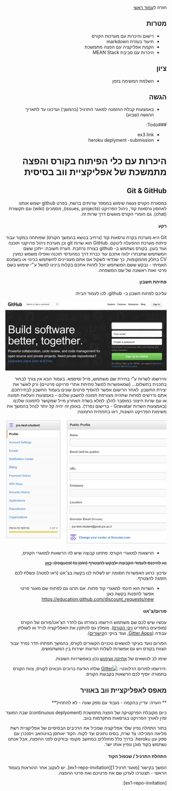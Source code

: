 <div dir="rtl">
<div>
</div>

חזרה ל[עמוד ראשי](..)

## מטרות
- רישום והיכרות עם מערכות הקורס
- תיעוד בעזרת markdown
- הקמת אפליקציה עם הפצה מתמשכת
- היכרות עם סביבת MEAN Stack

## ציון
- השלמת המשימה בזמן

## הגשה
- באמצעות קבלת ההזמנה למאגר התרגיל (בהמשך) ועדכונו עד לתאריך ההגשה (שבוע)

###Todo:
- ex3 link
- heroku deplyment
-submission

# היכרות עם כלי הפיתוח בקורס והפצה מתמשכת של אפליקציית ווב בסיסית

##  Git & GitHub

במסגרת הקורס נעשה שימוש במספר שרותים ברשת, בפרט github ישמש אותנו לאחסון גרסאות קוד, ניהול הפרויקט (issues, projects), מסמכים (wiki) וגם תקשורת (chat). גם חומרי הקורס מוגשים דרך שרות זה.


#### רקע

Git היא מערכת בקרת גרסאות קוד (נרחיב בנושא בהמשך הקורס) שפותחה במקור עבור פיתוח מערכת ההפעלה לינוקס.
GitHub הוא שרות git וכן מערכת ניהול פרויקטי תוכנה ועוד בענן. בקורס נשתמש ב- github  בצורה נרחבת.
הערה חשובה: ייתכן ששם המשתמש שתבחרו ילווה אתכם עוד כברת דרך כמהנדסי תוכנה ואפילו משמש כמעין CV בחלק מהמקומות, כך שכדאי לשקול אם אתם מעוניינים להשתמש בכינוי או בשמכם האמיתי - נבקש ששם המשתמש יוכל לזהות אתכם בקלות בינינו למשל ע״י שימוש בשם פרטי ואות ראשונה של שם המשפחה.

#### פתיחת חשבון

עליכם לפתוח חשבון ב- github:
לכו לעמוד הבית:

![github homepage](./github.png)

והירשמו לשרות ע"י בחירת שם משתמש, מייל וסיסמא.
בעמוד הבא אין צורך לבחור בתכנית בתשלום... (שמאפשרות למשל פתיחת אתרי פרויקט פרטיים) ורק לאשר את יצירת החשבון. לאחר הרישום אפשר להוסיף פרטים שונים בעמוד החשבון לבחירתכם. 
אתם נדרשים לפחות שתהיה מצורפת תמונה לחשבון שלכם – באמצעות העלאת תמונה או עם שרות חיצוני כמוסבר להלן:
למלא בשדה האחרון מייל שמקושר לתמונה שלכם (באמצעות השרות Gravatar - ברישום נפרד). באופן זה יהיה קל יותר לנהל בהמשך את משימות הפרויקט השונות, ראו בתחתית התמונה: 

![Gravatar](./gravatar.png)


- הרשאות למאגרי הקורס: פתחנו קבוצה שיש לה הרשאות למאגרי הקורס, 

<del>נא להיכנס לעמוד הקבוצה ולבקש להצטרף (request to join): [כאן][team]</del> 

עדכון: כרגע האפשרות חסומה יש לשלוח לנו בקשה בצ׳אט (ראו למטה) ונשלח לכם הזמנה להצטרף.

- השרות הוא חינמי למאגרי קוד פתוח. אם תרצו גם לפתוח שם מאגר פרטי אפשר להפנות בקשה כאן: https://education.github.com/discount_requests/new

####  פורום/צ'אט
עכשיו שיש לכם שם משתמש הירשמו בעזרתו גם לחדר הצ'אט/פורום של הקורס (מופיעים בתפריט [ויקי הקורס](course-wiki)). מומלץ גם להתקין את האפליקציה לנייד או לשולחן עבודה ([Gitter.Apps](https://gitter.im/apps), ועוד בויקי ה[קישורים][web-links]).

הפורום נועד בעיקר לנושאים טכניים הקשורים לקורס, בהמשך תפתחו חדר נפרד עבור הצוות בקורס ויש גם אפשרות לשלוח הודעות ישירות בין המשתמשים.

שימו לב לנושאים של [אתיקה ושימוש][using-group-chat] נכון באפשרויות השונות.

:הירשמו לפורום הרלוונטי: [![Gitter](https://badges.gitter.im/Join%20Chat.svg)](https://gitter.im/jce-il/se-class/2017a)
שלחו הודעת ברוכים הבאים לקורס, צוות הקורס בתמורה יוסיף לכם הרשאות בקבוצת הקורס.


## מאפס לאפליקציית ווב באוויר

** הערה: עדיין בהקמה - נעבוד עם ספק שונה - לא להתחיל** 

כיום מקובלת הפרקטיקה של הפצה מתמשכת (continuous deplyoment) שבה המוצר זמין לאורך הפרויקט בגרסאות מתקדמות בווב.

בתור התחלה נפיץ שלד אפליקציה שמכיל את הרכיבים הבסיסיים של אפליקציית רשת מליאה המכילה: צד שרת, בסיס נתונים וצד לקוח. הקוד יאוחסן בגיטהאב ויסנכרן עם ספק ענן heroku. בדרך כלל מחוללים במחשב מקומי ובודקים לפני ההפצה, אבל אנחנו נשתמש בקוד מוכן ונפיץ אותו ישר.

#### התחלת התרגיל / שכפול הקוד

המשך בקישור [מאגר תרגיל 1][ex1-repo-invitation].
יש לעקוב אחר ההוראות בעמוד הראשי - תצטרכו לעדכן שם את פרטיכם ואת פרטי ההפצה.


<!-- links -->
[team]: https://github.com/orgs/jce-il/teams/students2017a
[course-wiki]: https://github.com/jce-il/se-class/wiki
[web-links]:https://github.com/jce-il/se-class/wiki/Links
[using-group-chat]: https://m.signalvnoise.com/is-group-chat-making-you-sweat-744659addf7d#.yur7rp88a
[ex1-repo-invitation]: 
